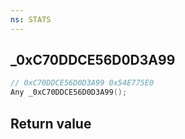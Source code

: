 ```yaml
---
ns: STATS
---
```

## _0xC70DDCE56D0D3A99

```c
// 0xC70DDCE56D0D3A99 0x54E775E0
Any _0xC70DDCE56D0D3A99();
```


## Return value
